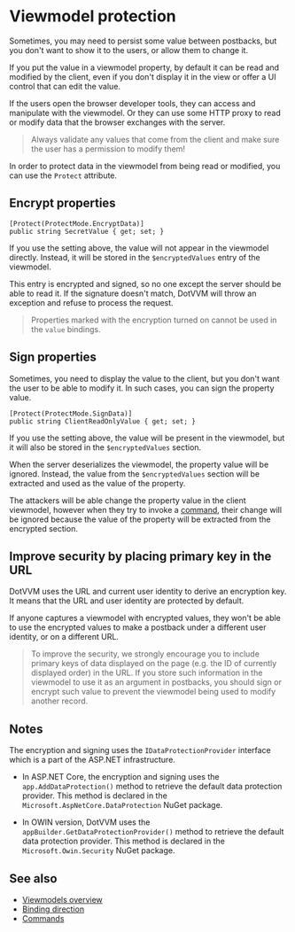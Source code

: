 # Viewmodel protection

Sometimes, you may need to persist some value between postbacks, but you don't want to show it to the users, or allow them to change it.

If you put the value in a viewmodel property, by default it can be read and modified by the client, even if you don't display it in the view or offer a UI control that can edit the value. 

If the users open the browser developer tools, they can access and manipulate with the viewmodel. Or they can use some HTTP proxy to read or modify data that the browser exchanges with the server.

> Always validate any values that come from the client and make sure the user has a permission to modify them! 

In order to protect data in the viewmodel from being read or modified, you can use the `Protect` attribute.

## Encrypt properties

```CSHARP
[Protect(ProtectMode.EncryptData)]
public string SecretValue { get; set; }
```

If you use the setting above, the value will not appear in the viewmodel directly. Instead, it will be stored in the `$encryptedValues` entry of the viewmodel. 

This entry is encrypted and signed, so no one except the server should be able to read it. If the signature doesn't match, DotVVM will throw an exception and refuse to process the request. 

> Properties marked with the encryption turned on cannot be used in the `value` bindings.

## Sign properties

Sometimes, you need to display the value to the client, but you don't want the user to be able to modify it. In such cases, you can sign the property value.

```CSHARP
[Protect(ProtectMode.SignData)]
public string ClientReadOnlyValue { get; set; }
```

If you use the setting above, the value will be present in the viewmodel, but it will also be stored in the `$encryptedValues` section.

When the server deserializes the viewmodel, the property value will be ignored. Instead, the value from the `$encryptedValues` section will be extracted and used as the value of the property.

The attackers will be able change the property value in the client viewmodel, however when they try to invoke a [command](~/pages/concepts/respond-to-user-actions/commands), their change will be ignored because the value of the property will be extracted from the encrypted section.

## Improve security by placing primary key in the URL

DotVVM uses the URL and current user identity to derive an encryption key. It means that the URL and user identity are protected by default. 

If anyone captures a viewmodel with encrypted values, they won't be able to use the encrypted values to make a postback under a different user identity, or on a different URL.

> To improve the security, we strongly encourage you to include primary keys of data displayed on the page (e.g. the ID of currently displayed order) in the URL. If you store such information in the viewmodel to use it as an argument in postbacks, you should sign or encrypt such value to prevent the viewmodel being used to modify another record.

## Notes

The encryption and signing uses the `IDataProtectionProvider` interface which is a part of the ASP.NET infrastructure.

* In ASP.NET Core, the encryption and signing uses the `app.AddDataProtection()` method to retrieve the default data protection provider. This method is declared in the `Microsoft.AspNetCore.DataProtection` NuGet package.

* In OWIN version, DotVVM uses the `appBuilder.GetDataProtectionProvider()` method to retrieve the default data protection provider. This method is declared in the `Microsoft.Owin.Security` NuGet package. 

## See also

* [Viewmodels overview](overview)
* [Binding direction](binding-direction)
* [Commands](~/pages/concepts/respond-to-user-actions/commands)